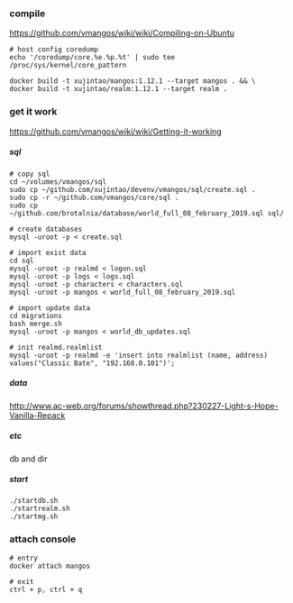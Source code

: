 ### compile
https://github.com/vmangos/wiki/wiki/Compiling-on-Ubuntu

```
# host config coredump
echo '/coredump/core.%e.%p.%t' | sudo tee /proc/sys/kernel/core_pattern
```

```
docker build -t xujintao/mangos:1.12.1 --target mangos . && \
docker build -t xujintao/realm:1.12.1 --target realm .
```

### get it work
https://github.com/vmangos/wiki/wiki/Getting-it-working

##### sql
```
# copy sql
cd ~/volumes/vmangos/sql
sudo cp ~/github.com/xujintao/devenv/vmangos/sql/create.sql .
sudo cp -r ~/github.com/vmangos/core/sql .
sudo cp ~/github.com/brotalnia/database/world_full_08_february_2019.sql sql/

# create databases
mysql -uroot -p < create.sql

# import exist data
cd sql
mysql -uroot -p realmd < logon.sql
mysql -uroot -p logs < logs.sql
mysql -uroot -p characters < characters.sql
mysql -uroot -p mangos < world_full_08_february_2019.sql

# import update data
cd migrations
bash merge.sh
mysql -uroot -p mangos < world_db_updates.sql

# init realmd.realmlist
mysql -uroot -p realmd -e 'insert into realmlist (name, address) values("Classic Bate", "192.168.0.101")';
```

##### data
http://www.ac-web.org/forums/showthread.php?230227-Light-s-Hope-Vanilla-Repack

##### etc
db and dir

##### start
```
./startdb.sh
./startrealm.sh
./startmg.sh
```

### attach console
```
# entry
docker attach mangos

# exit
ctrl + p, ctrl + q
```
